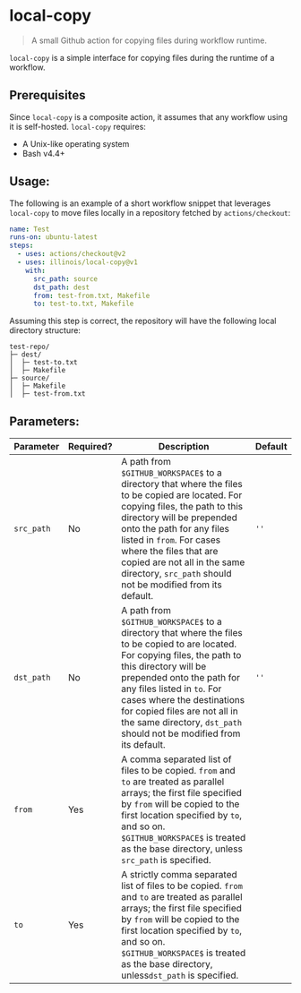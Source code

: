 # local-copy

> A small Github action for copying files during workflow runtime.

`local-copy` is a simple interface for copying files during the runtime of a workflow.

## Prerequisites

Since `local-copy` is a composite action, it assumes that any workflow using it is self-hosted. `local-copy` requires:
- A Unix-like operating system
- Bash v4.4+

## Usage:

The following is an example of a short workflow snippet that leverages `local-copy` to move files locally in a repository fetched by `actions/checkout`:

```yaml
name: Test
runs-on: ubuntu-latest
steps:
  - uses: actions/checkout@v2
  - uses: illinois/local-copy@v1
    with:
      src_path: source
      dst_path: dest
      from: test-from.txt, Makefile
      to: test-to.txt, Makefile
```

Assuming this step is correct, the repository will have the following local directory structure:

```
test-repo/
├─ dest/
│  ├─ test-to.txt
│  ├─ Makefile
├─ source/
│  ├─ Makefile
│  ├─ test-from.txt
```

## Parameters:

|Parameter|Required?|Description|Default|
|--------------------|--------|-----------|-------|
|`src_path`|No|A path from `$GITHUB_WORKSPACE$` to a directory that where the files to be copied are located. For copying files, the path to this directory will be prepended onto the path for  any files listed in `from`. For cases where the files that are copied are not all in the same directory, `src_path` should not be modified from its default.|`''`|
|`dst_path`|No|A path from `$GITHUB_WORKSPACE$` to a directory that where the files to be copied to are located. For copying files, the path to this directory will be prepended onto the path for  any files listed in `to`. For cases where the destinations for copied files are not all in the same directory, `dst_path` should not be modified from its default.|`''`|
|`from`|Yes|A comma separated list of files to be copied. `from` and `to` are treated as parallel arrays; the first file specified by `from` will be copied to the first location specified by `to`, and so on. `$GITHUB_WORKSPACE$` is treated as the base directory, unless `src_path` is specified.||
|`to`|Yes|A strictly comma separated list of files to be copied. `from` and `to` are treated as parallel arrays; the first file specified by `from` will be copied to the first location specified by `to`, and so on. `$GITHUB_WORKSPACE$` is treated as the base directory, unless`dst_path` is specified.||
